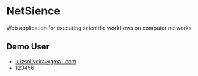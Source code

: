 # NetSience
Web application for executing scientific workflows on computer networks


## Demo User
* luizsoliveira@gmail.com
* 123456

